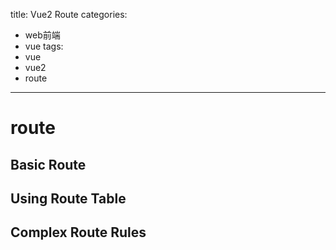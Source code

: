 title: Vue2 Route
categories:
- web前端
- vue
tags:
- vue
- vue2
- route
---

# route

## Basic Route

## Using Route Table

## Complex Route Rules